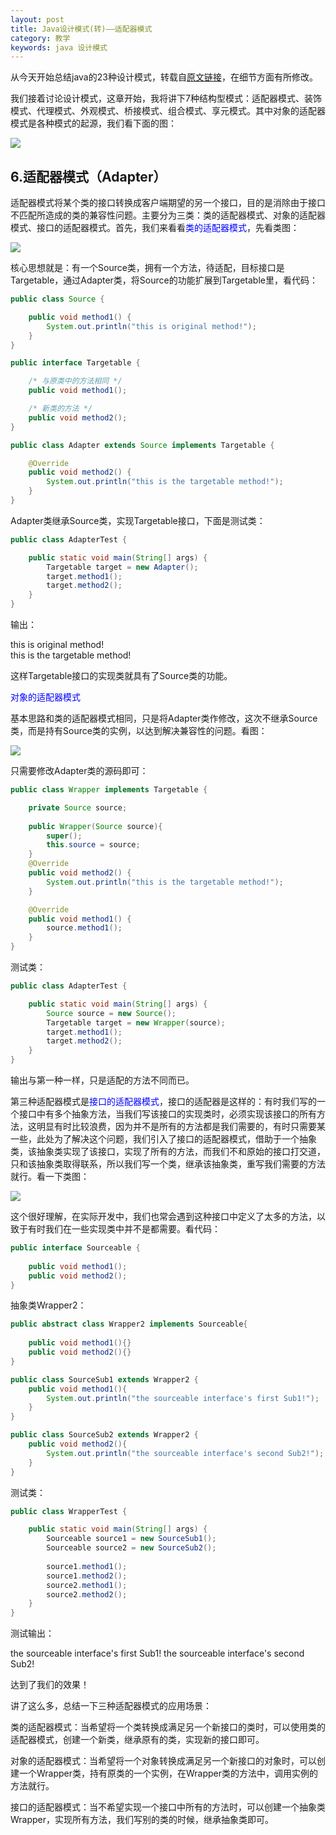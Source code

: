 ```yaml
---
layout: post
title: Java设计模式(转)——适配器模式
category: 教学
keywords: java 设计模式
---
```


从今天开始总结java的23种设计模式，转载自<a href="http://my.csdn.net/zhangerqing" target="_blank">原文链接</a>，在细节方面有所修改。

我们接着讨论设计模式，这章开始，我将讲下7种结构型模式：适配器模式、装饰模式、代理模式、外观模式、桥接模式、组合模式、享元模式。其中对象的适配器模式是各种模式的起源，我们看下面的图：

<img src="/assets/img/content11.png">

## 6.适配器模式（Adapter）

适配器模式将某个类的接口转换成客户端期望的另一个接口，目的是消除由于接口不匹配所造成的类的兼容性问题。主要分为三类：类的适配器模式、对象的适配器模式、接口的适配器模式。首先，我们来看看<font color="blue">类的适配器模式</font>，先看类图：

<img src="/assets/img/content12.png">

核心思想就是：有一个Source类，拥有一个方法，待适配，目标接口是Targetable，通过Adapter类，将Source的功能扩展到Targetable里，看代码：

``` java
public class Source {

	public void method1() {
		System.out.println("this is original method!");
	}
}
```

``` java
public interface Targetable {

	/* 与原类中的方法相同 */
	public void method1();

	/* 新类的方法 */
	public void method2();
}
```

``` java
public class Adapter extends Source implements Targetable {

	@Override
	public void method2() {
		System.out.println("this is the targetable method!");
	}
}
```

Adapter类继承Source类，实现Targetable接口，下面是测试类：

``` java
public class AdapterTest {

	public static void main(String[] args) {
		Targetable target = new Adapter();
		target.method1();
		target.method2();
	}
}
```

输出：

this is original method!<br>
this is the targetable method!

这样Targetable接口的实现类就具有了Source类的功能。

<font color="blue">对象的适配器模式</font>

基本思路和类的适配器模式相同，只是将Adapter类作修改，这次不继承Source类，而是持有Source类的实例，以达到解决兼容性的问题。看图：

<img src="/assets/img/content13.png">

只需要修改Adapter类的源码即可：

``` java
public class Wrapper implements Targetable {

	private Source source;
	
	public Wrapper(Source source){
		super();
		this.source = source;
	}
	@Override
	public void method2() {
		System.out.println("this is the targetable method!");
	}

	@Override
	public void method1() {
		source.method1();
	}
}
```

测试类：

``` java
public class AdapterTest {

	public static void main(String[] args) {
		Source source = new Source();
		Targetable target = new Wrapper(source);
		target.method1();
		target.method2();
	}
}
```

输出与第一种一样，只是适配的方法不同而已。

第三种适配器模式是<font color="blue">接口的适配器模式</font>，接口的适配器是这样的：有时我们写的一个接口中有多个抽象方法，当我们写该接口的实现类时，必须实现该接口的所有方法，这明显有时比较浪费，因为并不是所有的方法都是我们需要的，有时只需要某一些，此处为了解决这个问题，我们引入了接口的适配器模式，借助于一个抽象类，该抽象类实现了该接口，实现了所有的方法，而我们不和原始的接口打交道，只和该抽象类取得联系，所以我们写一个类，继承该抽象类，重写我们需要的方法就行。看一下类图：

<img src="/assets/img/content14.png">

这个很好理解，在实际开发中，我们也常会遇到这种接口中定义了太多的方法，以致于有时我们在一些实现类中并不是都需要。看代码：

``` java
public interface Sourceable {
	
	public void method1();
	public void method2();
}
```

抽象类Wrapper2：

``` java
public abstract class Wrapper2 implements Sourceable{
	
	public void method1(){}
	public void method2(){}
}
```

``` java
public class SourceSub1 extends Wrapper2 {
	public void method1(){
		System.out.println("the sourceable interface's first Sub1!");
	}
}
```

``` java
public class SourceSub2 extends Wrapper2 {
	public void method2(){
		System.out.println("the sourceable interface's second Sub2!");
	}
}
```

测试类：

``` java
public class WrapperTest {

	public static void main(String[] args) {
		Sourceable source1 = new SourceSub1();
		Sourceable source2 = new SourceSub2();
		
		source1.method1();
		source1.method2();
		source2.method1();
		source2.method2();
	}
}
```

测试输出：

the sourceable interface's first Sub1!
the sourceable interface's second Sub2!

达到了我们的效果！

讲了这么多，总结一下三种适配器模式的应用场景：

类的适配器模式：当希望将一个类转换成满足另一个新接口的类时，可以使用类的适配器模式，创建一个新类，继承原有的类，实现新的接口即可。

对象的适配器模式：当希望将一个对象转换成满足另一个新接口的对象时，可以创建一个Wrapper类，持有原类的一个实例，在Wrapper类的方法中，调用实例的方法就行。

接口的适配器模式：当不希望实现一个接口中所有的方法时，可以创建一个抽象类Wrapper，实现所有方法，我们写别的类的时候，继承抽象类即可。
